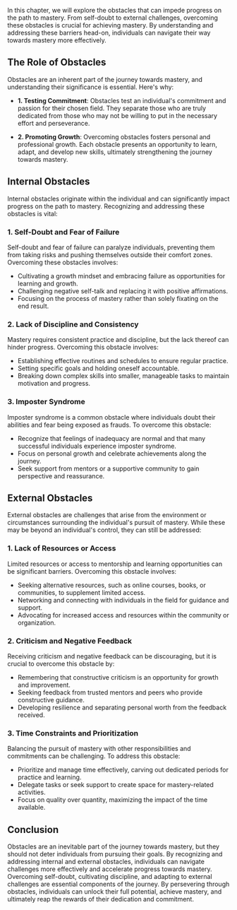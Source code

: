 
In this chapter, we will explore the obstacles that can impede progress on the path to mastery. From self-doubt to external challenges, overcoming these obstacles is crucial for achieving mastery. By understanding and addressing these barriers head-on, individuals can navigate their way towards mastery more effectively.

The Role of Obstacles
---------------------

Obstacles are an inherent part of the journey towards mastery, and understanding their significance is essential. Here's why:

* **1. Testing Commitment**: Obstacles test an individual's commitment and passion for their chosen field. They separate those who are truly dedicated from those who may not be willing to put in the necessary effort and perseverance.

* **2. Promoting Growth**: Overcoming obstacles fosters personal and professional growth. Each obstacle presents an opportunity to learn, adapt, and develop new skills, ultimately strengthening the journey towards mastery.

Internal Obstacles
------------------

Internal obstacles originate within the individual and can significantly impact progress on the path to mastery. Recognizing and addressing these obstacles is vital:

### 1. Self-Doubt and Fear of Failure

Self-doubt and fear of failure can paralyze individuals, preventing them from taking risks and pushing themselves outside their comfort zones. Overcoming these obstacles involves:

* Cultivating a growth mindset and embracing failure as opportunities for learning and growth.
* Challenging negative self-talk and replacing it with positive affirmations.
* Focusing on the process of mastery rather than solely fixating on the end result.

### 2. Lack of Discipline and Consistency

Mastery requires consistent practice and discipline, but the lack thereof can hinder progress. Overcoming this obstacle involves:

* Establishing effective routines and schedules to ensure regular practice.
* Setting specific goals and holding oneself accountable.
* Breaking down complex skills into smaller, manageable tasks to maintain motivation and progress.

### 3. Imposter Syndrome

Imposter syndrome is a common obstacle where individuals doubt their abilities and fear being exposed as frauds. To overcome this obstacle:

* Recognize that feelings of inadequacy are normal and that many successful individuals experience imposter syndrome.
* Focus on personal growth and celebrate achievements along the journey.
* Seek support from mentors or a supportive community to gain perspective and reassurance.

External Obstacles
------------------

External obstacles are challenges that arise from the environment or circumstances surrounding the individual's pursuit of mastery. While these may be beyond an individual's control, they can still be addressed:

### 1. Lack of Resources or Access

Limited resources or access to mentorship and learning opportunities can be significant barriers. Overcoming this obstacle involves:

* Seeking alternative resources, such as online courses, books, or communities, to supplement limited access.
* Networking and connecting with individuals in the field for guidance and support.
* Advocating for increased access and resources within the community or organization.

### 2. Criticism and Negative Feedback

Receiving criticism and negative feedback can be discouraging, but it is crucial to overcome this obstacle by:

* Remembering that constructive criticism is an opportunity for growth and improvement.
* Seeking feedback from trusted mentors and peers who provide constructive guidance.
* Developing resilience and separating personal worth from the feedback received.

### 3. Time Constraints and Prioritization

Balancing the pursuit of mastery with other responsibilities and commitments can be challenging. To address this obstacle:

* Prioritize and manage time effectively, carving out dedicated periods for practice and learning.
* Delegate tasks or seek support to create space for mastery-related activities.
* Focus on quality over quantity, maximizing the impact of the time available.

Conclusion
----------

Obstacles are an inevitable part of the journey towards mastery, but they should not deter individuals from pursuing their goals. By recognizing and addressing internal and external obstacles, individuals can navigate challenges more effectively and accelerate progress towards mastery. Overcoming self-doubt, cultivating discipline, and adapting to external challenges are essential components of the journey. By persevering through obstacles, individuals can unlock their full potential, achieve mastery, and ultimately reap the rewards of their dedication and commitment.
